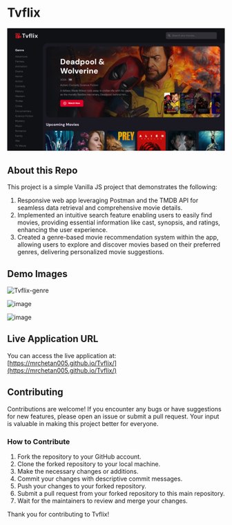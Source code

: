 # Tvflix

![Tvflix-home](https://github.com/RonitJariwala/Tvflix/blob/2c10e76ad78f228513be6423300bd6fde18feb12/assets/images/Screenshot%20(232).png)


## About this Repo

This project is a simple Vanilla JS project that demonstrates the following:

1. Responsive web app leveraging Postman and the TMDB API for seamless data retrieval and comprehensive movie details.
2. Implemented an intuitive search feature enabling users to easily find movies, providing essential information like cast, synopsis, and ratings, enhancing the user experience.
3. Created a genre-based movie recommendation system within the app, allowing users to explore and discover movies based on their preferred genres, delivering personalized movie suggestions.

## Demo Images

![Tvflix-genre](https://github.com/mrchetan005/Tvflix/assets/112335175/d930cf46-f7fc-42f3-9227-c567eefa6e03)

![image](https://github.com/mrchetan005/Tvflix/assets/112335175/931af4a3-49fd-4303-bc5a-fcb46021eb3b)

![image](https://github.com/mrchetan005/Tvflix/assets/112335175/1be4c536-1ba5-4fff-8222-2cdf0ff95159)

## Live Application URL

You can access the live application at: [https://mrchetan005.github.io/Tvflix/](https://mrchetan005.github.io/Tvflix/)

## Contributing

Contributions are welcome! If you encounter any bugs or have suggestions for new features, please open an issue or submit a pull request. Your input is valuable in making this project better for everyone.

### How to Contribute

1. Fork the repository to your GitHub account.
2. Clone the forked repository to your local machine.
3. Make the necessary changes or additions.
4. Commit your changes with descriptive commit messages.
5. Push your changes to your forked repository.
6. Submit a pull request from your forked repository to this main repository.
7. Wait for the maintainers to review and merge your changes.

Thank you for contributing to Tvflix!
